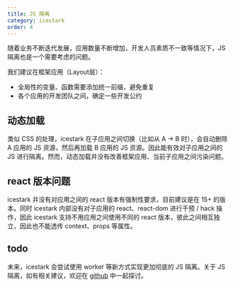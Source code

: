 ```yaml
---
title: JS 隔离
category: icestark
order: 4
---
```


随着业务不断迭代发展，应用数量不断增加，开发人员素质不一致等情况下，JS 隔离也是一个需要考虑的问题。

我们建议在框架应用（Layout层）：

- 全局性的变量、函数需要添加统一前缀，避免重复
- 各个应用的开发团队之间，确定一些开发公约

## 动态加载

类似 CSS 的处理，icestark 在子应用之间切换（比如从 A -> B 时），会自动删除 A 应用的 JS 资源，然后再加载 B 应用的 JS 资源。因此能有效对子应用之间的 JS 进行隔离。然而，动态加载并没有改善框架应用、当前子应用之间污染问题。

## react 版本问题

icestark 并没有对应用之间的 react 版本有强制性要求，目前建议是在 15+ 的版本。同时 icestark 内部没有对子应用的 react、react-dom 进行干预 / hack 操作，因此 icestark 支持不用应用之间使用不同的 react 版本，彼此之间相互独立，因此也不能透传 context、props 等属性。

## todo

未来，icestark 会尝试使用 worker 等新方式实现更加彻底的 JS 隔离。关于 JS 隔离，如有相关建议，欢迎在 [github](https://github.com/ice-lab/icestark) 中一起探讨。
